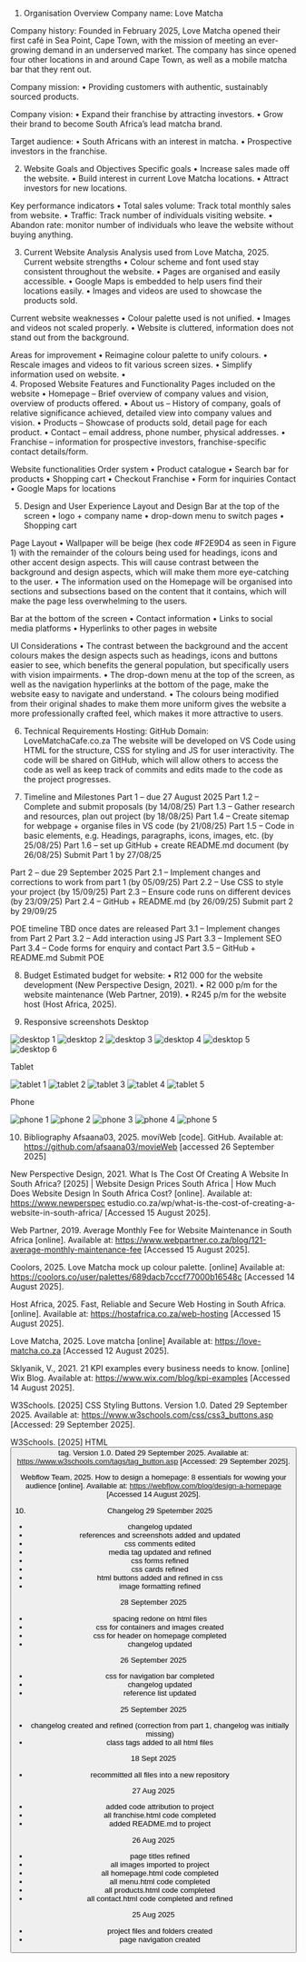 1.	Organisation Overview
Company name: Love Matcha

Company history: Founded in February 2025, Love Matcha opened their first café in Sea Point, Cape Town, with the mission of meeting an ever-growing demand in an underserved market. The company has since opened four other locations in and around Cape Town, as well as a mobile matcha bar that they rent out. 

Company mission: 
•	Providing customers with authentic, sustainably sourced products.

Company vision: 
•	Expand their franchise by attracting investors.
•	Grow their brand to become South Africa’s lead matcha brand.

Target audience: 
•	South Africans with an interest in matcha.
•	Prospective investors in the franchise.

2.	Website Goals and Objectives
Specific goals
•	Increase sales made off the website.
•	Build interest in current Love Matcha locations.
•	Attract investors for new locations.

Key performance indicators
•	Total sales volume: Track total monthly sales from website. 
•	Traffic: Track number of individuals visiting website.
•	Abandon rate: monitor number of individuals who leave the website without buying anything.

3.	Current Website Analysis
Analysis used from Love Matcha, 2025.
Current website strengths
•	Colour scheme and font used stay consistent throughout the website.
•	Pages are organised and easily accessible.
•	Google Maps is embedded to help users find their locations easily.
•	Images and videos are used to showcase the products sold.

Current website weaknesses
•	Colour palette used is not unified.
•	Images and videos not scaled properly.
•	Website is cluttered, information does not stand out from the background. 

Areas for improvement
•	Reimagine colour palette to unify colours. 
•	Rescale images and videos to fit various screen sizes.
•	Simplify information used on website.
•	
4.	Proposed Website Features and Functionality
Pages included on the website
•	Homepage – Brief overview of company values and vision, overview of products offered.
•	About us – History of company, goals of relative significance achieved, detailed view into company values and vision.
•	Products – Showcase of products sold, detail page for each product.
•	Contact – email address, phone number, physical addresses.
•	Franchise – information for prospective investors, franchise-specific contact details/form.

Website functionalities
Order system
•	Product catalogue
•	Search bar for products
•	Shopping cart
•	Checkout
Franchise 
•	Form for inquiries
Contact
•	Google Maps for locations

5.	Design and User Experience
Layout and Design
Bar at the top of the screen 
•	logo + company name
•	drop-down menu to switch pages 
•	Shopping cart

Page Layout
•	Wallpaper will be beige (hex code #F2E9D4 as seen in Figure 1) with the remainder of the colours being used for headings, icons and other accent design aspects. This will cause contrast between the background and design aspects, which will make them more eye-catching to the user. 
•	The information used on the Homepage will be organised into sections and subsections based on the content that it contains, which will make the page less overwhelming to the users.

Bar at the bottom of the screen 
•	Contact information
•	Links to social media platforms
•	Hyperlinks to other pages in website

UI Considerations
•	The contrast between the background and the accent colours makes the design aspects such as headings, icons and buttons easier to see, which benefits the general population, but specifically users with vision impairments. 
•	The drop-down menu at the top of the screen, as well as the navigation hyperlinks at the bottom of the page, make the website easy to navigate and understand.
•	The colours being modified from their original shades to make them more uniform gives the website a more professionally crafted feel, which makes it more attractive to users.

6.	Technical Requirements 
Hosting: GitHub
Domain: LoveMatchaCafe.co.za
The website will be developed on VS Code using HTML for the structure, CSS for styling and JS for user interactivity. The code will be shared on GitHub, which will allow others to access the code as well as keep track of commits and edits made to the code as the project progresses. 

7.	Timeline and Milestones
Part 1 – due 27 August 2025
Part 1.2 – Complete and submit proposals (by 14/08/25)
Part 1.3 – Gather research and resources, plan out project (by 18/08/25)
Part 1.4 – Create sitemap for webpage + organise files in VS code (by 21/08/25)
Part 1.5 – Code in basic elements, e.g. Headings, paragraphs, icons, images, etc. (by 25/08/25)
Part 1.6 – set up GitHub + create README.md document (by 26/08/25)
Submit Part 1 by 27/08/25

Part 2 – due 29 September 2025
Part 2.1 – Implement changes and corrections to work from part 1 (by 05/09/25)
Part 2.2 – Use CSS to style your project (by 15/09/25)
Part 2.3 – Ensure code runs on different devices (by 23/09/25)
Part 2.4 – GitHub + README.md (by 26/09/25)
Submit part 2 by 29/09/25

POE timeline TBD once dates are released
Part 3.1 – Implement changes from Part 2 
Part 3.2 – Add interaction using JS
Part 3.3 – Implement SEO
Part 3.4 – Code forms for enquiry and contact 
Part 3.5 – GitHub + README.md
Submit POE

8.	Budget
Estimated budget for website:
•	R12 000 for the website development (New Perspective Design, 2021).
•	R2 000 p/m for the website maintenance (Web Partner, 2019).
•	R245 p/m for the website host (Host Africa, 2025).

9. Responsive screenshots
Desktop

![desktop 1](./_images/README-images/desktop-1.png)
![desktop 2](./_images/README-images/desktop-2.png)
![desktop 3](./_images/README-images/desktop-3.png)
![desktop 4](./_images/README-images/desktop-4.png)
![desktop 5](./_images/README-images/desktop-5.png)
![desktop 6](./_images/README-images/desktop-6.png)

Tablet

![tablet 1](./_images/README-images/tablet-1.png)
![tablet 2](./_images/README-images/tablet-2.png)
![tablet 3](./_images/README-images/tablet-3.png)
![tablet 4](./_images/README-images/tablet-4.png)
![tablet 5](./_images/README-images/tablet-5.png)

Phone

![phone 1](./_images/README-images/phone-1.png)
![phone 2](./_images/README-images/phone-2.png)
![phone 3](./_images/README-images/phone-3.png)
![phone 4](./_images/README-images/phone-4.png)
![phone 5](./_images/README-images/phone-5.png)

10.	Bibliography
Afsaana03, 2025. moviWeb [code]. GitHub. Available at: https://github.com/afsaana03/movieWeb [accessed 26 September 2025]

New Perspective Design, 2021. What Is The Cost Of Creating A Website In South Africa? [2025] | Website Design Prices South Africa | How Much Does Website Design In South Africa Cost? [online]. Available at: https://www.newperspec estudio.co.za/wp/what-is-the-cost-of-creating-a-website-in-south-africa/ [Accessed 15 August 2025].

Web Partner, 2019. Average Monthly Fee for Website Maintenance in South Africa [online]. Available at: https://www.webpartner.co.za/blog/121-average-monthly-maintenance-fee [Accessed 15 August 2025].

Coolors, 2025. Love Matcha mock up colour palette. [online] Available at: https://coolors.co/user/palettes/689dacb7cccf77000b16548c [Accessed 14 August 2025].

Host Africa, 2025. Fast, Reliable and Secure Web Hosting in South Africa. [online]. Available at: https://hostafrica.co.za/web-hosting [Accessed 15 August 2025].

Love Matcha, 2025. Love matcha [online] Available at: https://love-matcha.co.za [Accessed 12 August 2025].

Sklyanik, V., 2021. 21 KPI examples every business needs to know. [online] Wix Blog. Available at: https://www.wix.com/blog/kpi-examples [Accessed 14 August 2025].

W3Schools. [2025] CSS Styling Buttons. Version 1.0. Dated 29 September 2025. Available at: https://www.w3schools.com/css/css3_buttons.asp [Accessed: 29 September 2025].

W3Schools. [2025] HTML <button> tag. Version 1.0. Dated 29 September 2025. Available at: https://www.w3schools.com/tags/tag_button.asp
 [Accessed: 29 September 2025].

Webflow Team, 2025. How to design a homepage: 8 essentials for wowing your audience  [online]. Available at: https://webflow.com/blog/design-a-homepage [Accessed 14 August 2025].


10. Changelog
29 Spetember 2025
- changelog updated
- references and screenshots added and updated
- css comments edited
- media tag updated and refined
- css forms refined
- css cards refined
- html buttons added and refined in css
- image formatting refined

28 September 2025
- spacing redone on html files
- css for containers and images created
- css for header on homepage completed
- changelog updated

26 September 2025
- css for navigation bar completed
- changelog updated
- reference list updated

25 September 2025
- changelog created and refined (correction from part 1, changelog was initially missing)
- class tags added to all html files

18 Sept 2025
- recommitted all files into a new repository

27 Aug 2025
- added code attribution to project
- all franchise.html code completed
- added README.md to project

26 Aug 2025
- page titles refined
- all images imported to project
- all homepage.html code completed
- all menu.html code completed
- all products.html code completed
- all contact.html code completed and refined

25 Aug 2025
- project files and folders created
- page navigation created